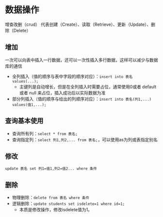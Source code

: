# 数据操作

增查改删（crud） 代表创建（Create）、读取（Retrieve）、更新（Update）、删除（Delete）

## 增加

一次可以向表中插入一行数据，还可以一次性插入多行数据，这样可以减少与数据库的通信

* 全列插入（值的顺序与表中字段的顺序对应）：`insert into 表名 values(...);`
  * 主键列是自动增长，但是在全列插入时需要占位，通常使用0或者 default 或者 null 来占位，插入成功后以实际数据为准
* 部分列插入（值的顺序与给出的列顺序对应）：`insert into 表名(列1,...) values(值1,...);`

## 查询基本使用

* 查询所有列：`select * from 表名;`
* 查询指定列：`select 列1,列2,... from 表名;`，可以使用as为列或表指定别名  

## 修改

```text
update 表名 set 列1=值1,列2=值2... where 条件
```

## 删除

* 物理删除：`delete from 表名 where 条件`
* 逻辑删除：`update students set isdelete=1 where id=1;`
  * 本质是修改操作，修改isdelete值为1。

